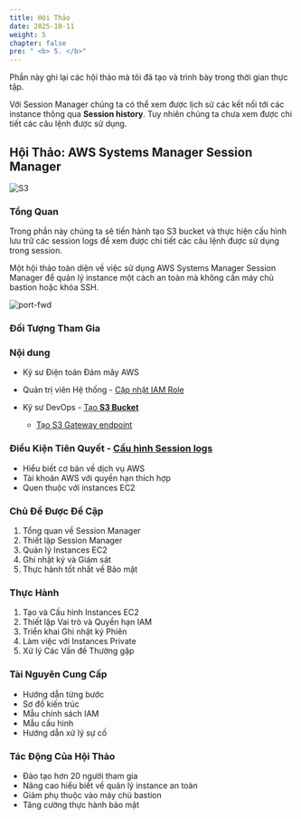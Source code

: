 ```yaml
---
title: Hội Thảo
date: 2025-10-11
weight: 5
chapter: false
pre: " <b> 5. </b>"
---
```

Phần này ghi lại các hội thảo mà tôi đã tạo và trình bày trong thời gian thực tập.

Với Session Manager chúng ta có thể xem được lịch sử các kết nối tới các instance thông qua **Session history**. Tuy nhiên chúng ta chưa xem được chi tiết các câu lệnh được sử dụng.

## Hội Thảo: AWS Systems Manager Session Manager

![S3](/images/4.s3/001-s3.png)

### Tổng Quan

Trong phần này chúng ta sẽ tiến hành tạo S3 bucket và thực hiện cấu hình lưu trữ các session logs để xem được chi tiết các câu lệnh được sử dụng trong session.

Một hội thảo toàn diện về việc sử dụng AWS Systems Manager Session Manager để quản lý instance một cách an toàn mà không cần máy chủ bastion hoặc khóa SSH.

![port-fwd](/images/arc-log.png)

### Đối Tượng Tham Gia

### Nội dung

- Kỹ sư Điện toán Đám mây AWS

- Quản trị viên Hệ thống  - [Cập nhật IAM Role](./4.1-updateiamrole/)

- Kỹ sư DevOps  - [Tạo **S3 Bucket**](./4.2-creates3bucket/)

  - [Tạo S3 Gateway endpoint](./4.3-creategwes3)

### Điều Kiện Tiên Quyết  - [Cấu hình **Session logs**](./4.4-configsessionlogs/)

- Hiểu biết cơ bản về dịch vụ AWS
- Tài khoản AWS với quyền hạn thích hợp
- Quen thuộc với instances EC2

### Chủ Đề Được Đề Cập

1. Tổng quan về Session Manager
2. Thiết lập Session Manager
3. Quản lý Instances EC2
4. Ghi nhật ký và Giám sát
5. Thực hành tốt nhất về Bảo mật

### Thực Hành

1. Tạo và Cấu hình Instances EC2
2. Thiết lập Vai trò và Quyền hạn IAM
3. Triển khai Ghi nhật ký Phiên
4. Làm việc với Instances Private
5. Xử lý Các Vấn đề Thường gặp

### Tài Nguyên Cung Cấp

- Hướng dẫn từng bước
- Sơ đồ kiến trúc
- Mẫu chính sách IAM
- Mẫu cấu hình
- Hướng dẫn xử lý sự cố

### Tác Động Của Hội Thảo

- Đào tạo hơn 20 người tham gia
- Nâng cao hiểu biết về quản lý instance an toàn
- Giảm phụ thuộc vào máy chủ bastion
- Tăng cường thực hành bảo mật
